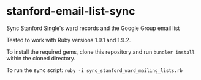 stanford-email-list-sync
========================

Sync Stanford Single's ward records and the Google Group email list

Tested to work with Ruby versions 1.9.1 and 1.9.2.

To install the required gems, clone this repository and run ````bundler install```` within the cloned directory.

To run the sync script: ````ruby -i sync_stanford_ward_mailing_lists.rb````
